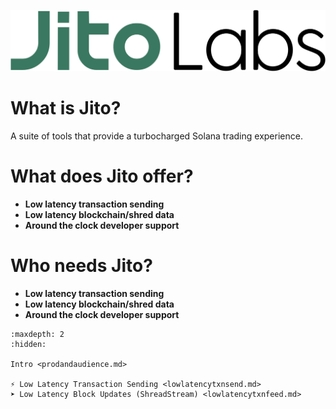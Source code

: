 ![Jito Labs](../images/Jitolabs_Logo_Green.svg)
# What is Jito?
A suite of tools that provide a turbocharged Solana trading experience.

# What does Jito offer?
  - **Low latency transaction sending**
  - **Low latency blockchain/shred data**
  - **Around the clock developer support**

# Who needs Jito?
- **Low latency transaction sending**
- **Low latency blockchain/shred data**
- **Around the clock developer support**
```{toctree}
:maxdepth: 2
:hidden:

Intro <prodandaudience.md>

⚡ Low Latency Transaction Sending <lowlatencytxnsend.md>
➤ Low Latency Block Updates (ShreadStream) <lowlatencytxnfeed.md>

